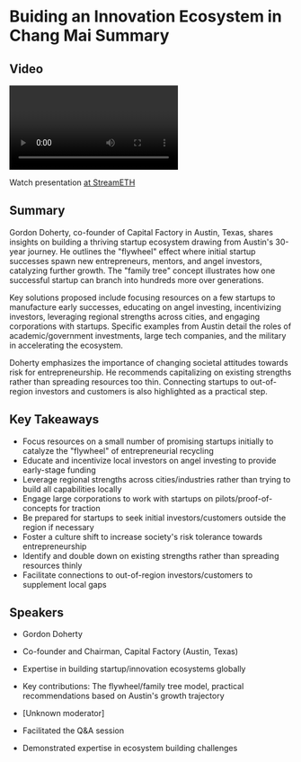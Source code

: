 # Buiding an Innovation Ecosystem in Chang Mai Summary

## Video
<video id="video" controls></video>
<script src="https://vod-cdn.lp-playback.studio/raw/jxf4iblf6wlsyor6526t4tcmtmqa/catalyst-vod-com/hls/1ab7x6rpni96pxqv/index.m3u8"></script>
<script>
  var video = document.getElementById('video');
  var videoSrc = 'https://vod-cdn.lp-playback.studio/raw/jxf4iblf6wlsyor6526t4tcmtmqa/catalyst-vod-com/hls/1ab7x6rpni96pxqv/index.m3u8';
  if (Hls.isSupported()) {
    var hls = new Hls();
    hls.loadSource(videoSrc);
    hls.attachMedia(video);
  }
  else if (video.canPlayType('application/vnd.apple.mpegurl')) {
    video.src = videoSrc;
  }
</script>

Watch presentation [at StreamETH](https://streameth.org/edge_city/watch?session=6728dd12f861dff095114fb3)

## Summary
Gordon Doherty, co-founder of Capital Factory in Austin, Texas, shares insights on building a thriving startup ecosystem drawing from Austin's 30-year journey. He outlines the "flywheel" effect where initial startup successes spawn new entrepreneurs, mentors, and angel investors, catalyzing further growth. The "family tree" concept illustrates how one successful startup can branch into hundreds more over generations.

Key solutions proposed include focusing resources on a few startups to manufacture early successes, educating on angel investing, incentivizing investors, leveraging regional strengths across cities, and engaging corporations with startups. Specific examples from Austin detail the roles of academic/government investments, large tech companies, and the military in accelerating the ecosystem.

Doherty emphasizes the importance of changing societal attitudes towards risk for entrepreneurship. He recommends capitalizing on existing strengths rather than spreading resources too thin. Connecting startups to out-of-region investors and customers is also highlighted as a practical step.

## Key Takeaways
- Focus resources on a small number of promising startups initially to catalyze the "flywheel" of entrepreneurial recycling
- Educate and incentivize local investors on angel investing to provide early-stage funding
- Leverage regional strengths across cities/industries rather than trying to build all capabilities locally
- Engage large corporations to work with startups on pilots/proof-of-concepts for traction
- Be prepared for startups to seek initial investors/customers outside the region if necessary
- Foster a culture shift to increase society's risk tolerance towards entrepreneurship
- Identify and double down on existing strengths rather than spreading resources thinly
- Facilitate connections to out-of-region investors/customers to supplement local gaps

## Speakers
- Gordon Doherty
- Co-founder and Chairman, Capital Factory (Austin, Texas)
- Expertise in building startup/innovation ecosystems globally
- Key contributions: The flywheel/family tree model, practical recommendations based on Austin's growth trajectory

- [Unknown moderator]
- Facilitated the Q&A session
- Demonstrated expertise in ecosystem building challenges

